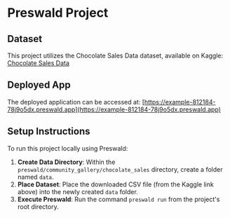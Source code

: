 # Preswald Project

## Dataset

This project utilizes the Chocolate Sales Data dataset, available on Kaggle: [Chocolate Sales Data](https://www.kaggle.com/datasets/atharvasoundankar/chocolate-sales/data)

## Deployed App

The deployed application can be accessed at: [https://example-812184-78j9o5dx.preswald.app](https://example-812184-78j9o5dx.preswald.app)

## Setup Instructions

To run this project locally using Preswald:
1. **Create Data Directory**: Within the `preswald/community_gallery/chocolate_sales` directory, create a folder named `data`.
2. **Place Dataset**: Place the downloaded CSV file (from the Kaggle link above) into the newly created `data` folder.
3. **Execute Preswald**: Run the command `preswald run` from the project's root directory.
